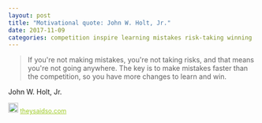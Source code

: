 ```yaml
---
layout: post
title: "Motivational quote: John W. Holt, Jr."
date: 2017-11-09
categories: competition inspire learning mistakes risk-taking winning
---
```

> If you're not making mistakes, you're not taking risks, and that means you're not going anywhere. The key is to make mistakes faster than the competition, so you have more changes to learn and win.

John W. Holt, Jr.

<span style="z-index:50;font-size:0.9em;"><img src="https://theysaidso.com/branding/theysaidso.png" height="20" width="20" alt="theysaidso.com"/><a href="https://theysaidso.com" title="Powered by quotes from theysaidso.com" style="color: #9fcc25; margin-left: 4px; vertical-align: middle;">theysaidso.com</a></span>
